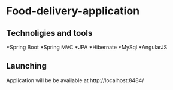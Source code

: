# Food-delivery-application
  
## Technoligies and tools
*Spring Boot
*Spring MVC
*JPA
*Hibernate
*MySql
*AngularJS
  
## Launching
Application will be be available at http://localhost:8484/                                                                               
